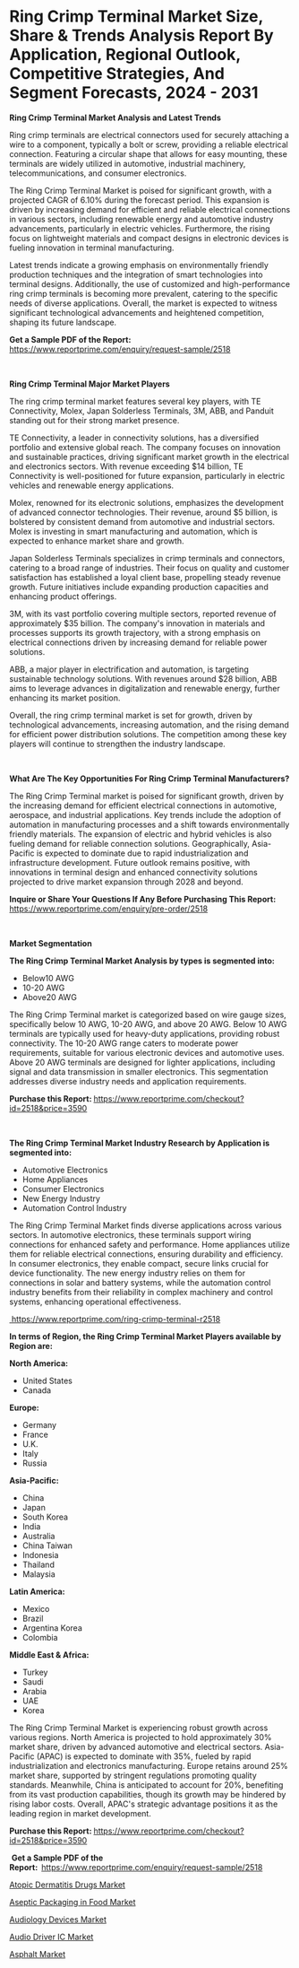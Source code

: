 <p><h1>Ring Crimp Terminal Market Size, Share & Trends Analysis Report By Application, Regional Outlook, Competitive Strategies, And Segment Forecasts, 2024 - 2031</h1></p><p><strong>Ring Crimp Terminal Market Analysis and Latest Trends</strong></p>
<p><p>Ring crimp terminals are electrical connectors used for securely attaching a wire to a component, typically a bolt or screw, providing a reliable electrical connection. Featuring a circular shape that allows for easy mounting, these terminals are widely utilized in automotive, industrial machinery, telecommunications, and consumer electronics.</p><p>The Ring Crimp Terminal Market is poised for significant growth, with a projected CAGR of 6.10% during the forecast period. This expansion is driven by increasing demand for efficient and reliable electrical connections in various sectors, including renewable energy and automotive industry advancements, particularly in electric vehicles. Furthermore, the rising focus on lightweight materials and compact designs in electronic devices is fueling innovation in terminal manufacturing.</p><p>Latest trends indicate a growing emphasis on environmentally friendly production techniques and the integration of smart technologies into terminal designs. Additionally, the use of customized and high-performance ring crimp terminals is becoming more prevalent, catering to the specific needs of diverse applications. Overall, the market is expected to witness significant technological advancements and heightened competition, shaping its future landscape.</p></p>
<p><strong>Get a Sample PDF of the Report:&nbsp;</strong> <a href="https://www.reportprime.com/enquiry/request-sample/2518?utm_campaign=1900&utm_medium=2&utm_source=Github&utm_content=ia&utm_term=24122024&utm_id=ring-crimp-terminal">https://www.reportprime.com/enquiry/request-sample/2518</a></p>
<p>&nbsp;</p>
<p><strong>Ring Crimp Terminal Major Market Players</strong></p>
<p><p>The ring crimp terminal market features several key players, with TE Connectivity, Molex, Japan Solderless Terminals, 3M, ABB, and Panduit standing out for their strong market presence. </p><p>TE Connectivity, a leader in connectivity solutions, has a diversified portfolio and extensive global reach. The company focuses on innovation and sustainable practices, driving significant market growth in the electrical and electronics sectors. With revenue exceeding $14 billion, TE Connectivity is well-positioned for future expansion, particularly in electric vehicles and renewable energy applications.</p><p>Molex, renowned for its electronic solutions, emphasizes the development of advanced connector technologies. Their revenue, around $5 billion, is bolstered by consistent demand from automotive and industrial sectors. Molex is investing in smart manufacturing and automation, which is expected to enhance market share and growth.</p><p>Japan Solderless Terminals specializes in crimp terminals and connectors, catering to a broad range of industries. Their focus on quality and customer satisfaction has established a loyal client base, propelling steady revenue growth. Future initiatives include expanding production capacities and enhancing product offerings.</p><p>3M, with its vast portfolio covering multiple sectors, reported revenue of approximately $35 billion. The company's innovation in materials and processes supports its growth trajectory, with a strong emphasis on electrical connections driven by increasing demand for reliable power solutions.</p><p>ABB, a major player in electrification and automation, is targeting sustainable technology solutions. With revenues around $28 billion, ABB aims to leverage advances in digitalization and renewable energy, further enhancing its market position.</p><p>Overall, the ring crimp terminal market is set for growth, driven by technological advancements, increasing automation, and the rising demand for efficient power distribution solutions. The competition among these key players will continue to strengthen the industry landscape.</p></p>
<p>&nbsp;</p>
<p><strong>What Are The Key Opportunities For Ring Crimp Terminal Manufacturers?</strong></p>
<p><p>The Ring Crimp Terminal market is poised for significant growth, driven by the increasing demand for efficient electrical connections in automotive, aerospace, and industrial applications. Key trends include the adoption of automation in manufacturing processes and a shift towards environmentally friendly materials. The expansion of electric and hybrid vehicles is also fueling demand for reliable connection solutions. Geographically, Asia-Pacific is expected to dominate due to rapid industrialization and infrastructure development. Future outlook remains positive, with innovations in terminal design and enhanced connectivity solutions projected to drive market expansion through 2028 and beyond.</p></p>
<p><strong>Inquire or Share Your Questions If Any Before Purchasing This Report:</strong> <a href="https://www.reportprime.com/enquiry/pre-order/2518?utm_campaign=1900&utm_medium=2&utm_source=Github&utm_content=ia&utm_term=24122024&utm_id=ring-crimp-terminal">https://www.reportprime.com/enquiry/pre-order/2518</a></p>
<p>&nbsp;</p>
<p><strong>Market Segmentation</strong></p>
<p><strong>The Ring Crimp Terminal Market Analysis by types is segmented into:</strong></p>
<p><ul><li>Below10 AWG</li><li>10-20 AWG</li><li>Above20 AWG</li></ul></p>
<p><p>The Ring Crimp Terminal market is categorized based on wire gauge sizes, specifically below 10 AWG, 10-20 AWG, and above 20 AWG. Below 10 AWG terminals are typically used for heavy-duty applications, providing robust connectivity. The 10-20 AWG range caters to moderate power requirements, suitable for various electronic devices and automotive uses. Above 20 AWG terminals are designed for lighter applications, including signal and data transmission in smaller electronics. This segmentation addresses diverse industry needs and application requirements.</p></p>
<p><strong>Purchase this Report:&nbsp;</strong><a href="https://www.reportprime.com/checkout?id=2518&price=3590&utm_campaign=1900&utm_medium=2&utm_source=Github&utm_content=ia&utm_term=24122024&utm_id=ring-crimp-terminal">https://www.reportprime.com/checkout?id=2518&price=3590</a></p>
<p>&nbsp;</p>
<p><strong>The Ring Crimp Terminal Market Industry Research by Application is segmented into:</strong></p>
<p><ul><li>Automotive Electronics</li><li>Home Appliances</li><li>Consumer Electronics</li><li>New Energy Industry</li><li>Automation Control Industry</li></ul></p>
<p><p>The Ring Crimp Terminal Market finds diverse applications across various sectors. In automotive electronics, these terminals support wiring connections for enhanced safety and performance. Home appliances utilize them for reliable electrical connections, ensuring durability and efficiency. In consumer electronics, they enable compact, secure links crucial for device functionality. The new energy industry relies on them for connections in solar and battery systems, while the automation control industry benefits from their reliability in complex machinery and control systems, enhancing operational effectiveness.</p></p>
<p><a href="https://www.reportprime.com/ring-crimp-terminal-r2518?utm_campaign=1900&utm_medium=2&utm_source=Github&utm_content=ia&utm_term=24122024&utm_id=ring-crimp-terminal">&nbsp;https://www.reportprime.com/ring-crimp-terminal-r2518</a></p>
<p><strong>In terms of Region, the Ring Crimp Terminal Market Players available by Region are:</strong></p>
<p>
    <p> <strong> North America: </strong>
        <ul>
            <li>United States</li>
            <li>Canada</li>
        </ul>
        </p> 
    <p> <strong> Europe: </strong>
        <ul>
            <li>Germany</li>
            <li>France</li>
            <li>U.K.</li>
            <li>Italy</li>
            <li>Russia</li>
        </ul>
        </p> 
    <p> <strong> Asia-Pacific: </strong>
        <ul>
            <li>China</li>
            <li>Japan</li>
            <li>South Korea</li>
            <li>India</li>
            <li>Australia</li>
            <li>China Taiwan</li>
            <li>Indonesia</li>
            <li>Thailand</li>
            <li>Malaysia</li>
        </ul>
        </p> 
    <p> <strong> Latin America: </strong>
        <ul>
            <li>Mexico</li>
            <li>Brazil</li>
            <li>Argentina Korea</li>
            <li>Colombia</li>
        </ul>
        </p> 
    <p> <strong> Middle East & Africa: </strong>
        <ul>
            <li>Turkey</li>
            <li>Saudi</li>
            <li>Arabia</li>
            <li>UAE</li>
            <li>Korea</li>
        </ul>
    </p>
    </p>
<p><p>The Ring Crimp Terminal Market is experiencing robust growth across various regions. North America is projected to hold approximately 30% market share, driven by advanced automotive and electrical sectors. Asia-Pacific (APAC) is expected to dominate with 35%, fueled by rapid industrialization and electronics manufacturing. Europe retains around 25% market share, supported by stringent regulations promoting quality standards. Meanwhile, China is anticipated to account for 20%, benefiting from its vast production capabilities, though its growth may be hindered by rising labor costs. Overall, APAC's strategic advantage positions it as the leading region in market development.</p></p>
<p><strong>Purchase this Report: </strong><a href="https://www.reportprime.com/checkout?id=2518&price=3590&utm_campaign=1900&utm_medium=2&utm_source=Github&utm_content=ia&utm_term=24122024&utm_id=ring-crimp-terminal">https://www.reportprime.com/checkout?id=2518&price=3590</a></p>
<p>&nbsp;<strong>Get a Sample PDF of the Report:&nbsp;&nbsp;</strong><a href="https://www.reportprime.com/enquiry/request-sample/2518?utm_campaign=1900&utm_medium=2&utm_source=Github&utm_content=ia&utm_term=24122024&utm_id=ring-crimp-terminal">https://www.reportprime.com/enquiry/request-sample/2518</a></p>
<p><strong></strong></p>
<p><p><a href="https://www.linkedin.com/pulse/atopic-dermatitis-drugs-market-share-analysis-109-cagr-growth-yirdf?utm_campaign=1900&utm_medium=2&utm_source=Github&utm_content=ia&utm_term=24122024&utm_id=ring-crimp-terminal">Atopic Dermatitis Drugs Market</a></p><p><a href="https://www.linkedin.com/pulse/how-new-trends-shaping-aseptic-packaging-food-market-106-cagr-7nu9e?utm_campaign=1900&utm_medium=2&utm_source=Github&utm_content=ia&utm_term=24122024&utm_id=ring-crimp-terminal">Aseptic Packaging in Food Market</a></p><p><a href="https://www.linkedin.com/pulse/audiology-devices-industry-forecast-future-growth-valuation-vzenc?utm_campaign=1900&utm_medium=2&utm_source=Github&utm_content=ia&utm_term=24122024&utm_id=ring-crimp-terminal">Audiology Devices Market</a></p><p><a href="https://www.linkedin.com/pulse/audio-driver-ic-market-analysis-future-growth-opportunities-qymdf?utm_campaign=1900&utm_medium=2&utm_source=Github&utm_content=ia&utm_term=24122024&utm_id=ring-crimp-terminal">Audio Driver IC Market</a></p><p><a href="https://www.linkedin.com/pulse/a-mkt-nova-vc8zf?utm_campaign=1900&utm_medium=2&utm_source=Github&utm_content=ia&utm_term=24122024&utm_id=ring-crimp-terminal">Asphalt Market</a></p></p>